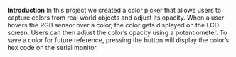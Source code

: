 **Introduction**
In this project we created a color picker that allows users to capture colors from real world objects and adjust its opacity. When a user hovers the RGB sensor over a color, the color gets displayed on the LCD screen. Users can then adjust the color’s opacity using a potentiometer. To save a color for future reference, pressing the button will display the color’s hex code on the serial monitor. 


